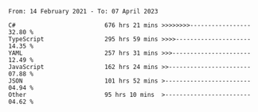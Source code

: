 <!-- [![Top Langs](https://github-readme-stats.vercel.app/api/top-langs/?username=thititongumpun&layout=compact&langs_count=7&theme=prussian)](https://github.com/thititongumpun)
[![Anurag's GitHub stats](https://github-readme-stats.vercel.app/api?username=thititongumpun&hide=stars&show_icons=true&theme=prussian)](https://github.com/thititongumpun) -->

<!--START_SECTION:waka-->

```text
From: 14 February 2021 - To: 07 April 2023

C#                         676 hrs 21 mins >>>>>>>>-----------------   32.80 %
TypeScript                 295 hrs 59 mins >>>>---------------------   14.35 %
YAML                       257 hrs 31 mins >>>----------------------   12.49 %
JavaScript                 162 hrs 24 mins >>-----------------------   07.88 %
JSON                       101 hrs 52 mins >------------------------   04.94 %
Other                      95 hrs 10 mins  >------------------------   04.62 %
```

<!--END_SECTION:waka-->
